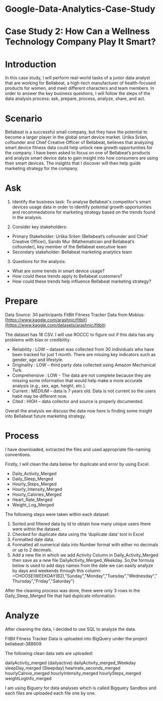 # Google-Data-Analytics-Case-Study

# Case Study 2: How Can a Wellness Technology Company Play It Smart?

# Introduction

In this case study, I will perform real-world tasks of a junior data analyst that are working for Bellabeat, a high-tech manufacturer of health-focused products for women, and meet different characters and team members. 
In order to answer the key business questions, I will follow the steps of the data analysis process: ask, prepare, process, analyze, share, and act. 

# Scenario

Bellabeat is a successful small company, but they have the potential to become a larger player in the global smart device market. Urška Sršen, cofounder and Chief Creative Officer of Bellabeat, believes that analyzing smart device fitness data could help unlock new growth opportunities for the company. I have been asked to focus on one of
Bellabeat’s products and analyze smart device data to gain insight into how consumers are using their smart devices. The insights that I discover will then help guide marketing strategy for the company. 

# Ask

1. Identify the business task:
To analyse Bellabeat's competitor's smart devices usage data in order to identify potential growth opportunities and recommedations for marketing strategy based on the trends found in the analysis.

2. Consider key stakeholders:
- Primary Stakeholder: Urška Sršen (Bellabeat’s cofounder and Chief Creative Officer), Sando Mur (Mathematician and Bellabeat’s cofounder), key member of the Bellabeat executive team
- Secondary stakeholder: Bellabeat marketing analytics team

3. Questions for the analysis:
- What are some trends in smart device usage?
- How could these trends apply to Bellabeat customers?
- How could these trends help influence Bellabeat marketing strategy?

# Prepare

Data Source: 30 participants FitBit Fitness Tracker Data from Mobius: [https://www.kaggle.com/arashnic/fitbit](https://www.kaggle.com/datasets/arashnic/fitbit)

The dataset has 18 CSV. I will use ROCCC to figure out if this data has any problems with bias or credibility:

- Reliability : LOW – dataset was collected from 30 individuals who have been tracked for just 1 month. There are missing key indicators such as gender, age and lifestyle.
- Originality : LOW – third party data collected using Amazon Mechanical Turk.
- Comprehensive : LOW - The data are not complete because they are missing some information that would help make a more accurate analysis (e.g., sex, age, height, etc.).
- Current : MEDIUM – data is 7 years old. Data is not current so the users habit may be different now.
- Cited : HIGH – data collector and source is properly documented.

Overall the analysis we discuss the data now here is finding some insight into Bellabeat future marketing strategy.

# Process

I have downloaded, extracted the files and used appropriate file-naming conventions.

Firstly, I will clean the data below for duplicate and error by using Excel.
- Daily_Activity_Merged
- Daily_Sleep_Merged
- Hourly_Steps_Merged
- Hourly_Intensity_Merged
- Hourly_Calories_Merged
- Heart_Rate_Merged
- Weight_Log_Merged

The following steps were taken within each dataset:

1. Sorted and filtered data by Id to obtain how many unique users there were within the dataset.
2. Checked for duplicate data using the ‘duplicate data’ tool in Excel
3. Formatted date data.
4. Formatted all numerical data into Number format with either no decimals or up to 2 decimals.
5. Add a new file in which we add Activity Column in Daily_Activity_Merged then save as a new file DailyActivity_Merged_Weekday. So,the formula below is used to add days names from the date we can easily analyze by days and weekends through this column:
=CHOOSE(WEEKDAY(B2),"Sunday","Monday","Tuesday","Wednesday","Thursday","Friday","Saturday")

After the cleaning process was done, there were only 3 rows in the Daily_Sleep_Merged file that had duplicate information.

# Analyze

After cleaning the data, I decided to use SQL to analyze the data.

FitBit Fitness Tracker Data is uploaded into BigQuery under the project bellabeat-388609

The following clean data sets are uploaded:

dailyActivity_merged (dailyactive)
dailyActivity_merged_Weekday
sleepDay_merged (Sleepday)
heartrate_seconds_merged
hourlyCalroie_merged
hourlyIntensity_merged
hourlySteps_merged
weightLogInfo_merged

I am using Biguery for data analyses which is called Bigquery Sandbox and each files are uploaded each file one by one. 



